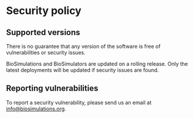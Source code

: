 # Security policy

## Supported versions
There is no guarantee that any version of the software is free of vulnerabilities or security issues.

BioSimulations and BioSimulators are updated on a rolling release. Only the latest deployments will be updated if security issues are found.

## Reporting vulnerabilities

To report a security vulnerability, please send us an email at [info@biosimulations.org](mailto:info@biosimulations.org).
